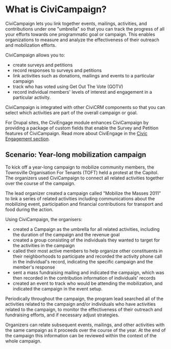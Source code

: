 # What is CiviCampaign?

CiviCampaign lets you link together events, mailings, activities, and
contributions under one "umbrella" so that you can track the progress of
all your efforts towards one programmatic goal or campaign. This enables
organizations to measure and analyze the effectiveness of their outreach
and mobilization efforts.

CiviCampaign allows you to:

-   create surveys and petitions
-   record responses to surveys and petitions
-   link activities such as donations, mailings and events to a particular
    campaign
-   track who has voted using Get Out The Vote (GOTV)
-   record individual members' levels of interest and engagement in a
    particular activity.

CiviCampaign is integrated with other CiviCRM components so that you can
select which activities are part of the overall campaign or goal.

For Drupal sites, the CiviEngage module enhances CiviCampaign by
providing a package of custom fields that enable the Survey and Petition
features of CiviCampaign. Read more about CiviEngage in the [Civic Engagement section](../civic-engagement/what-is-civiengage.md).

## Scenario: Year-long mobilization campaign

To kick off a year-long campaign to mobilize community members, the
Townsville Organisation For Tenants (TOFT) held a protest at the
Capitol. The organizers used CiviCampaign to connect all
related activities together over the course of the campaign.

The lead organizer created a campaign called "Mobilize the Masses 2011"
to link a series of related activities including communications about
the mobilizing event, participation and financial contributions for
transport and food during the action.

Using CiviCampaign, the organisers:

-   created a Campaign as the umbrella for all related activities,
    including the duration of the campaign and the revenue goal
-   created a group consisting of the individuals they wanted to target
    for the activities in the campaign
-   called their most active members to help organize other constituents
    in their neighborhoods to participate and recorded the activity
    phone call in the individual's record, indicating the specific
    campaign and the member's response 
-   sent a mass fundraising mailing and indicated the campaign, which
    was then recorded in the contribution information of individuals'
    records
-   created an event to track who would be attending the mobilization,
    and indicated the campaign in the event setup.

Periodically throughout the campaign, the program lead searched all of
the activities related to the campaign and/or individuals who have
activities related to the campaign, to monitor the effectiveness of
their outreach and fundraising efforts, and if necessary adjust
strategies.

Organizers can relate subsequent events, mailings, and other activities
with the same campaign as it proceeds over the course of the year. At
the end of the campaign this information can be reviewed within the
context of the whole campaign.

